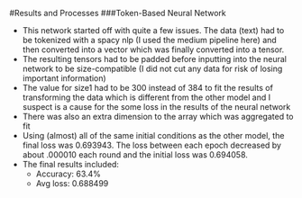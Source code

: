 #Results and Processes
###Token-Based Neural Network
- This network started off with quite a few issues. The data (text) had to be tokenized with a spacy nlp (I used the medium pipeline here) and then converted into a vector which was finally converted into a tensor.
- The resulting tensors had to be padded before inputting into the neural network to be size-compatible (I did not cut any data for risk of losing important information)
- The value for size1 had to be 300 instead of 384 to fit the results of transforming the data which is different from the other model and I suspect is a cause for the some loss in the results of the neural network
- There was also an extra dimension to the array which was aggregated to fit
- Using (almost) all of the same initial conditions as the other model, the final loss was 0.693943. The loss between each epoch decreased by about .000010 each round and the initial loss was 0.694058.
- The final results included:
    - Accuracy: 63.4%
    - Avg loss: 0.688499
